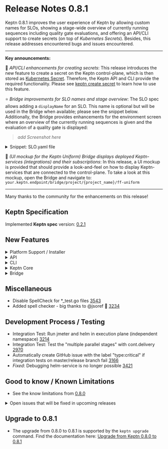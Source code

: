 # Release Notes 0.8.1

Keptn 0.8.1 improves the user experience of Keptn by allowing custom names for SLOs, showing a stage-wide overview of currently running sequences including quality gate evaluations, and offering an API/CLI support to create secrets (on top of *Kubernetes Secrets*). Besides, this release addresses encountered bugs and issues encountered.

---

**Key announcements:**

:tada: *API/CLI enhancements for creating secrets*:  This release introduces the new feature to create a secret on the Keptn control-plane, which is then stored as [Kubernetes Secret](https://kubernetes.io/docs/concepts/configuration/secret/). Therefore, the Keptn API and CLI provide the required functionality. Please see [keptn create secret](https://keptn.sh/docs/0.8.x/reference/cli/commands/keptn_create_secret/) to learn how to use this feature. 

:star: *Bridge improvements for SLO names and stage overview*: The SLO spec allows adding a `displayName` for an SLO. This name is optional but will be used in the Bridge when available; please see the snippet below. Additionally, the Bridge provides enhancements for the environment screen where an overview of the currently running sequences is given and the evaluation of a quality gate is displayed:

> *add Screenshot here*

<details><summary>Snippet: SLO.yaml file</summary>
<p>

```
...
objectives:
  - sli: "response_time_p95"
    displayName: "Response time P95"
    key_sli: false
    pass:             
      - criteria:
          - "<600"    
    warning:          
      - criteria:
          - "<=800"
    weight: 1
...
```
</p>
</details>

:dizzy: *(UI mockup for the Keptn Uniform) Bridge displays deployed Keptn-services (integrations) and their subscriptions*: In this release, a UI mockup is provided that should provide a look-and-feel on how to display Keptn-services that are connected to the control-plane. To take a look at this mockup, open the Bridge and navigate to: `your.keptn.endpoint/bridge/project/{project_name}/ff-uniform` 

---

Many thanks to the community for the enhancements on this release! 
 
## Keptn Specification

Implemented **Keptn spec** version: [0.2.1](https://github.com/keptn/spec/tree/0.2.1)

## New Features

<details><summary>Platform Support / Installer</summary>
<p>

- Support for Kubernetes 1.20 [3495](https://github.com/keptn/keptn/issues/3495)

</p>
</details>

<details><summary>API</summary>
<p>

- Create/Delete/Update secret using Keptn API/CLI [3465](https://github.com/keptn/keptn/pull/3465)
- *Fixed*: GET services from a stage endpoint requires stage but contains service in path [3456](https://github.com/keptn/keptn/issues/3456)
- *Fixed*: Endpoint is missing path parameter and mismatch between parameter name [3489](https://github.com/keptn/keptn/issues/3489)

</p>
</details>

<details><summary>CLI</summary>
<p>

- `keptn create secret`: Commands for managing secrets [3596](https://github.com/keptn/keptn/pull/3596)
- CLI & Bridge: Automatically determine doc version [2863](https://github.com/keptn/keptn/issues/2863)
- *Fixed*: CLI in alpine docker image not working [3475](https://github.com/keptn/keptn/issues/3475)

</p>
</details>

<details><summary>Keptn Core</summary>
<p>

- *configuration-service*:
  - *Fixed*: Cannot checkout main|master in AWS CodeCommit [3403](https://github.com/keptn/keptn/issues/3403)

- *distributor*:
  - Allow comma-separated list on event filters for distributors [3577](https://github.com/keptn/keptn/issues/3577)

- *helm-service & jmeter-service*: 
  - Add Helm schema validation support for a 'remoteControlPlane.api.hostname' port value [3450](https://github.com/keptn/keptn/issues/3450)
  - Allow helm-service to work without admin permissions [3511](https://github.com/keptn/keptn/issues/3511)

- *shipyard-controller*:
  - *Fixed*: Upgrade Shipyard: shipyardVersion in GET /project response not updated immediately [3384](https://github.com/keptn/keptn/issues/3384)
  - *Fixed*: `deploymentURI` shows up twice in shipyard-controller `test.triggered` event [3449](https://github.com/keptn/keptn/issues/3449)
  - *Fixed*: Fixed errors in Swagger definition of shipyard-controller [3530](https://github.com/keptn/keptn/pull/3530)

</p>
</details>

<details><summary>Bridge</summary>
<p>

- Mockup to show installed Keptn-services (aka. Uniform) and the latest version available [1280](https://github.com/keptn/keptn/issues/1280)
- Show SLI with display name or "smart SLI name" [3345](https://github.com/keptn/keptn/issues/3345)
- Stage tile supports many services [2289](https://github.com/keptn/keptn/issues/2289)
- Show evaluation result on Service tile (next to stage) [3425](https://github.com/keptn/keptn/issues/3425)
- *Fixed*: Navigation with smart linking [3578](https://github.com/keptn/keptn/issues/3578)
- *Fixed*: Approval events sent by bridge should only include approval-related properties [3557](https://github.com/keptn/keptn/issues/3557)
- *Fixed*: Bridge no longer shows a link to deployment URLs in environment screen [3535](https://github.com/keptn/keptn/issues/3535)
- *Fixed*: Evaluation component in *Service screen* does not show all labels as compared to full-screen view [3537](https://github.com/keptn/keptn/issues/3537)
- *Fixed*: Bridge shows empty test events due to wrong order of events (test.started timestamp < test.triggered timestamp) [3435](https://github.com/keptn/keptn/issues/3435) 
- *Fixed*: Bridge does not list failed quality gate evaluations in *Environment screen* [3438](https://github.com/keptn/keptn/issues/3438)
- *Fixed*: Version check failed [3446](https://github.com/keptn/keptn/issues/3446)
- *Fixed*: Approvals are not working [3477](https://github.com/keptn/keptn/issues/3477)

</p>
</details>

## Miscellaneous

- Disable SpellCheck for *_test.go files [3543](https://github.com/keptn/keptn/issues/3543)
- Added spell checker - big thanks to @jsoref :tada: [3234](https://github.com/keptn/keptn/issues/3234)

## Development Process / Testing

- Integration Test: Run jmeter and helm in execution plane (independent namespace) [3214](https://github.com/keptn/keptn/issues/3214)
- Integration Test: Test the "multiple parallel stages" with cont.delivery [2970](https://github.com/keptn/keptn/issues/2970)
- Automatically create GitHub issue with the label "type:critical" if integration tests on master/release branch fail [3166](https://github.com/keptn/keptn/issues/3166)
- *Fixed*: Debugging helm-service is no longer possible [3421](https://github.com/keptn/keptn/issues/3421)

## Good to know / Known Limitations

- See the know limitations from [0.8.0](https://github.com/keptn/keptn/releases/tag/0.8.0)

<details><summary>Open issues that will be fixed in upcoming releases</summary>
<p>

  - Lighthouse-service needs to properly set result, status, and message [3412](https://github.com/keptn/keptn/issues/3412)
  - Helm-service is not working parallel when deployed in the execution-plane [3427](https://github.com/keptn/keptn/issues/3427)
  - Shipyard-controller: Only last `.finished` event for a task determines further sequence execution [3493](https://github.com/keptn/keptn/issues/3493)
  - Auto-remediation does not work with remote execution plane [3498](https://github.com/keptn/keptn/issues/3498)
  - Quality gate icon in the environment screen does not turn red [3592](https://github.com/keptn/keptn/issues/3592)

</p>
</details>

## Upgrade to 0.8.1

- The upgrade from 0.8.0 to 0.8.1 is supported by the `keptn upgrade` command. Find the documentation here: [Upgrade from Keptn 0.8.0 to 0.8.1](https://keptn.sh/docs/0.8.x/operate/upgrade/#upgrade-from-keptn-0-8-0-to-0-8-1)
